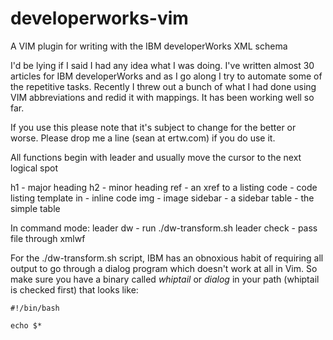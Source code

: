 developerworks-vim
==================

A VIM plugin for writing with the IBM developerWorks XML schema

I'd be lying if I said I had any idea what I was doing. I've written almost 30 articles for IBM developerWorks and as I go along I try to automate some of the repetitive tasks. Recently I threw out a bunch of what I had done using VIM abbreviations and redid it with mappings. It has been working well so far.

If you use this please note that it's subject to change for the better or worse. Please drop me a line (sean at ertw.com) if you do use it.


All functions begin with leader and usually move the cursor to the next logical spot

h1 - major heading
h2 - minor heading
ref - an xref to a listing
code - code listing template
in - inline code
img - image
sidebar - a sidebar
table - the simple table

In command mode:
leader dw - run ./dw-transform.sh
leader check - pass file through xmlwf

For the ./dw-transform.sh script, IBM has an obnoxious habit of requiring all output to go through a dialog program which doesn't work at all in Vim. So make sure you have a binary called *whiptail* or *dialog* in your path (whiptail is checked first) that looks like:

```Shell
#!/bin/bash

echo $*
```
